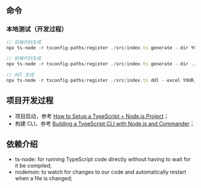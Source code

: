 ## 命令

### 本地测试（开发过程）

```typescript
// 后端代码生成
npx ts-node -r tsconfig-paths/register ./src/index.ts generate --dir YOUR/DIR/PATH --excel YOUR/EXCEL/PATH --template backend --overwrite

// 前端代码生成
npx ts-node -r tsconfig-paths/register ./src/index.ts generate --dir ./examples/react

// ddl 生成
npx ts-node -r tsconfig-paths/register ./src/index.ts ddl --excel YOUR/EXCEL/PATH
```

## 项目开发过程

- 项目启动，参考 [How to Setup a TypeScript + Node.js Project](https://khalilstemmler.com/blogs/typescript/node-starter-project/)；
- 构建 CLI，参考 [Building a TypeScript CLI with Node.js and Commander](https://blog.logrocket.com/building-typescript-cli-node-js-commander/#getting-started-configuring-typescript)；

## 依赖介绍

- ts-node: for running TypeScript code directly without having to wait for it be compiled;
- nodemon: to watch for changes to our code and automatically restart when a file is changed;
